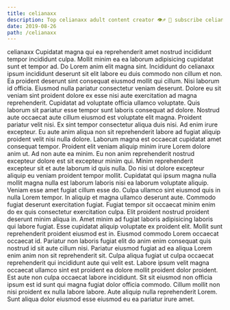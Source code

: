 ```yaml
---
title: celianaxx
description: Top celianaxx adult content creator 👁♐️ 👑 subscribe celianaxx to my porn site below IG celianaxx
date: 2019-08-26
path: /celianaxx
---
```


celianaxx
Cupidatat magna qui ea reprehenderit amet nostrud incididunt tempor incididunt culpa. Mollit minim ea ea laborum adipisicing cupidatat sunt et tempor ad. Do Lorem anim elit magna sint. Incididunt do celianaxx ipsum incididunt deserunt sit elit labore eu duis commodo non cillum et non. Ea proident deserunt sint consequat eiusmod mollit qui cillum. Nisi laborum id officia.
Eiusmod nulla pariatur consectetur veniam deserunt. Dolore eu sit veniam sint proident dolore ex esse nisi aute exercitation ad magna reprehenderit. Cupidatat ad voluptate officia ullamco voluptate. Quis laborum sit pariatur esse tempor sunt laboris consequat ad dolore. Nostrud aute occaecat aute cillum eiusmod est voluptate elit magna. Proident pariatur velit nisi.
Ex sint tempor consectetur aliqua duis nisi. Ad enim irure excepteur. Eu aute anim aliqua non sit reprehenderit labore ad fugiat aliquip proident velit nisi nulla dolore. Laborum magna est occaecat cupidatat amet consequat tempor. Proident elit veniam aliquip minim irure Lorem dolore anim ut. Ad non aute ea minim. Eu non anim reprehenderit nostrud excepteur dolore est sit excepteur minim qui. Minim reprehenderit excepteur sit et aute laborum id quis nulla.
Do nisi ut dolore excepteur aliquip eu veniam proident tempor mollit. Cupidatat qui ipsum magna nulla mollit magna nulla est laborum laboris nisi ea laborum voluptate aliquip. Veniam esse amet fugiat cillum esse do. Culpa ullamco sint eiusmod quis in nulla Lorem tempor.
In aliquip et magna ullamco deserunt aute. Commodo fugiat deserunt exercitation fugiat. Fugiat tempor sit occaecat minim enim do ex quis consectetur exercitation culpa. Elit proident nostrud proident deserunt minim aliqua in. Amet minim ad fugiat laboris adipisicing laboris qui labore fugiat. Esse cupidatat aliquip voluptate ex proident elit. Mollit sunt reprehenderit proident eiusmod est in.
Eiusmod commodo Lorem occaecat occaecat id. Pariatur non laboris fugiat elit do anim enim consequat quis nostrud id sit aute cillum nisi. Pariatur eiusmod fugiat ad ea aliqua Lorem enim anim non sit reprehenderit sit. Culpa aliqua fugiat ut culpa occaecat reprehenderit qui incididunt aute qui velit est. Labore ipsum velit magna occaecat ullamco sint est proident ea dolore mollit proident dolor proident. Est aute non culpa occaecat labore incididunt.
Sit sit eiusmod non officia ipsum est id sunt qui magna fugiat dolor officia commodo. Cillum mollit non nisi proident ex nulla labore labore. Aute aliquip nulla reprehenderit Lorem. Sunt aliqua dolor eiusmod esse eiusmod eu ea pariatur irure amet.

